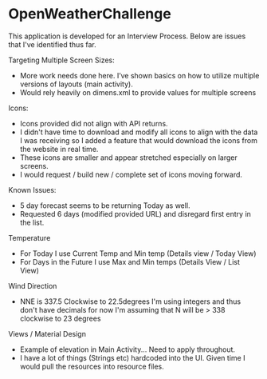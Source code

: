 # OpenWeatherChallenge

This application is developed for an Interview Process.  Below are issues that I've identified thus far. 

Targeting Multiple Screen Sizes:
- More work needs done here. I’ve shown basics on how to utilize multiple versions of layouts (main activity). 
- Would rely heavily on dimens.xml to provide values for multiple screens

Icons: 
- Icons provided did not align with API returns. 
- I didn't have time to download and modify all icons to align with the data I was receiving so I added a feature that would download the icons from the website in real time.
- These icons are smaller and appear stretched especially on larger screens. 
- I would request / build new / complete set of icons moving forward. 

Known  Issues: 
- 5 day forecast seems to be returning Today as well. 
- Requested 6 days (modified provided URL) and disregard first entry in the list. 

Temperature
- For Today I use Current Temp and Min temp (Details view / Today View)
- For Days in the Future I use Max and Min temps (Details View / List View)

Wind Direction
- NNE is 337.5 Clockwise to 22.5degrees I'm using integers and thus don't have decimals for now I'm assuming that N will be > 338 clockwise to 23 degrees

Views / Material Design
- Example of elevation in Main Activity... Need to apply throughout.
- I have a lot of things (Strings etc) hardcoded into the UI. Given time I would pull the resources into resource files. 
